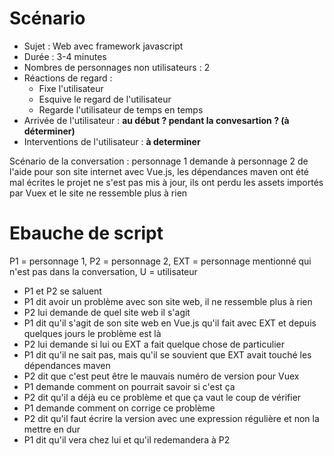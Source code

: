 # Scénario

* Sujet : Web avec framework javascript
* Durée : 3-4 minutes
* Nombres de personnages non utilisateurs : 2
* Réactions de regard :
  * Fixe l'utilisateur
  * Esquive le regard de l'utilisateur
  * Regarde l'utilisateur de temps en temps
* Arrivée de l'utilisateur : **au début ? pendant la convesartion ? (à déterminer)**
* Interventions de l'utilisateur : **à determiner**

Scénario de la conversation : personnage 1 demande à personnage 2 de l'aide pour son site internet avec Vue.js, les dépendances maven ont été mal écrites le projet ne s'est pas mis à jour, ils ont perdu les assets importés par Vuex et le site ne ressemble plus à rien

# Ebauche de script

P1 = personnage 1, P2 = personnage 2, EXT = personnage mentionné qui n'est pas dans la conversation, U = utilisateur

* P1 et P2 se saluent
* P1 dit avoir un problème avec son site web, il ne ressemble plus à rien
* P2 lui demande de quel site web il s'agit
* P1 dit qu'il s'agit de son site web en Vue.js qu'il fait avec EXT et depuis quelques jours le problème est là
* P2 lui demande si lui ou EXT a fait quelque chose de particulier
* P1 dit qu'il ne sait pas, mais qu'il se souvient que EXT avait touché les dépendances maven
* P2 dit que c'est peut être le mauvais numéro de version pour Vuex
* P1 demande comment on pourrait savoir si c'est ça
* P2 dit qu'il a déjà eu ce problème et que ça vaut le coup de vérifier
* P1 demande comment on corrige ce problème
* P2 dit qu'il faut écrire la version avec une expression régulière et non la mettre en dur
* P1 dit qu'il vera chez lui et qu'il redemandera à P2
